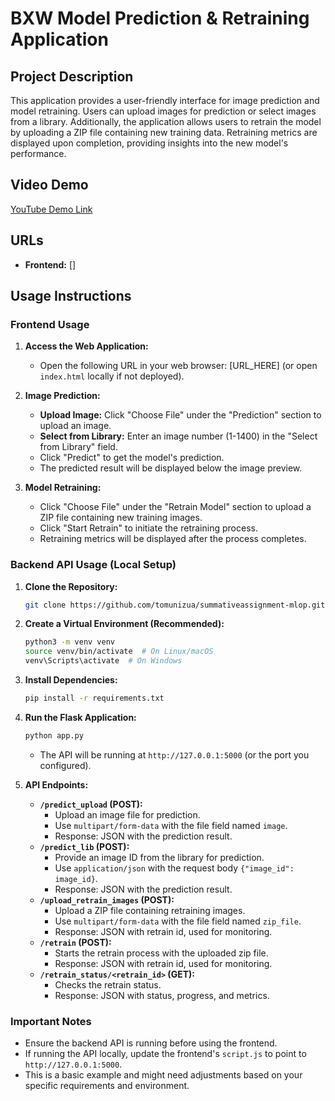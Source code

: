# BXW Model Prediction & Retraining Application

## Project Description

This application provides a user-friendly interface for image prediction and model retraining. Users can upload images for prediction or select images from a library. Additionally, the application allows users to retrain the model by uploading a ZIP file containing new training data. Retraining metrics are displayed upon completion, providing insights into the new model's performance.

## Video Demo

[YouTube Demo Link]()

## URLs

* **Frontend:** [] 

## Usage Instructions

### Frontend Usage

1.  **Access the Web Application:**
    * Open the following URL in your web browser: [URL_HERE] (or open `index.html` locally if not deployed).

2.  **Image Prediction:**
    * **Upload Image:** Click "Choose File" under the "Prediction" section to upload an image.
    * **Select from Library:** Enter an image number (1-1400) in the "Select from Library" field.
    * Click "Predict" to get the model's prediction.
    * The predicted result will be displayed below the image preview.

3.  **Model Retraining:**
    * Click "Choose File" under the "Retrain Model" section to upload a ZIP file containing new training images.
    * Click "Start Retrain" to initiate the retraining process.
    * Retraining metrics will be displayed after the process completes.

### Backend API Usage (Local Setup)

1.  **Clone the Repository:**

    ```bash
    git clone https://github.com/tomunizua/summativeassignment-mlop.git
    ```

2.  **Create a Virtual Environment (Recommended):**

    ```bash
    python3 -m venv venv
    source venv/bin/activate  # On Linux/macOS
    venv\Scripts\activate  # On Windows
    ```

3.  **Install Dependencies:**

    ```bash
    pip install -r requirements.txt
    ```

4.  **Run the Flask Application:**

    ```bash
    python app.py
    ```

    * The API will be running at `http://127.0.0.1:5000` (or the port you configured).

5.  **API Endpoints:**

    * **`/predict_upload` (POST):**
        * Upload an image file for prediction.
        * Use `multipart/form-data` with the file field named `image`.
        * Response: JSON with the prediction result.
    * **`/predict_lib` (POST):**
        * Provide an image ID from the library for prediction.
        * Use `application/json` with the request body `{"image_id": image_id}`.
        * Response: JSON with the prediction result.
    * **`/upload_retrain_images` (POST):**
        * Upload a ZIP file containing retraining images.
        * Use `multipart/form-data` with the file field named `zip_file`.
        * Response: JSON with retrain id, used for monitoring.
    * **`/retrain` (POST):**
        * Starts the retrain process with the uploaded zip file.
        * Response: JSON with retrain id, used for monitoring.
    * **`/retrain_status/<retrain_id>` (GET):**
        * Checks the retrain status.
        * Response: JSON with status, progress, and metrics.

### Important Notes

* Ensure the backend API is running before using the frontend.
* If running the API locally, update the frontend's `script.js` to point to `http://127.0.0.1:5000`.
* This is a basic example and might need adjustments based on your specific requirements and environment.